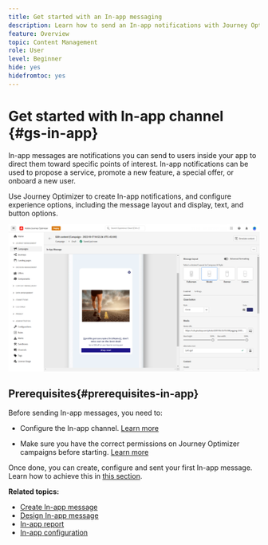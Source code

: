 ```yaml
---
title: Get started with an In-app messaging
description: Learn how to send an In-app notifications with Journey Optimizer
feature: Overview
topic: Content Management
role: User
level: Beginner
hide: yes
hidefromtoc: yes
---
```

# Get started with In-app channel {#gs-in-app}

In-app messages are notifications you can send to users inside your app to direct them toward specific points of interest. In-app notifications can be used to propose a service, promote a new feature, a special offer, or onboard a new user. 

Use Journey Optimizer to create In-app notifications, and configure experience options, including the message layout and display, text, and button options.

![](assets/new-in-app.png)

## Prerequisites{#prerequisites-in-app}

Before sending In-app messages, you need to:

* Configure the In-app channel. [Learn more](inapp-configuration.md)

* Make sure you have the correct permissions on Journey Optimizer campaigns before starting. [Learn more](../campaigns/get-started-with-campaigns.md#campaign-prerequisites)

Once done, you can create, configure and sent your first In-app message. Learn how to achieve this in [this section](create-in-app.md).

**Related topics:**

* [Create In-app message](create-in-app.md)
* [Design In-app message](design-in-app.md)
* [In-app report](inapp-report.md)
* [In-app configuration](inapp-configuration.md)
